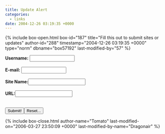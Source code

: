 ```yaml
---
title: Update Alert
categories:
  - links
date: 2004-12-26 03:19:35 +0000
---
```

{% include box-open.html box-id="187" title="Fill this out to submit sites or updates" author-id="288" timestamp="2004-12-26 03:19:35 +0000" type="norm" dbname="box57192" last-modified-by="57" %}
<form action="http://starmen.net/cgi-bin/formpoo.pl" method="POST">

<input type="hidden" name="recipient" value="dragonair@starmen.net" />
<input type="hidden" name="subject" value="Starmen.Net Links Update" />
<input type="hidden" name="redirect" value="http://starmen.net/submit/sent.php" />
<input type="hidden" name="required" value="username,email,sitename,URL" />

<b>Username:</b> <input type="text" name="username" size="15" /><br /><br />
<b>E-mail:</b> <input type="text" name="email" size="15" /><br /><br />
<b>Site Name:</b><input type="text" name="sitename" /><br /><br />
<b>URL:</b><input type="text" name="URL" /><br /><br />
<br /><input type="submit" value="Submit!" /><input type="reset" value="Reset..." />
</form>
{% include box-close.html author-name="Tomato" last-modified-on="2006-03-27 23:50:09 +0000" last-modified-by-name="Dragonair" %}
